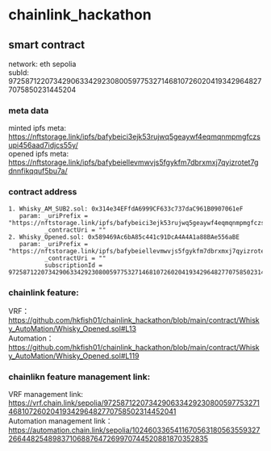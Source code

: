 # chainlink_hackathon


## smart contract

network: eth sepolia  
subId: 9725871220734290633429230800597753271468107260204193429648277075850231445204 

### meta data
minted ipfs meta: https://nftstorage.link/ipfs/bafybeici3ejk53rujwq5geaywf4eqmqnmpmgfczsupi456aad7idjcs55y/  
opened ipfs meta: https://nftstorage.link/ipfs/bafybeiellevmwvjs5fgykfm7dbrxmxj7qyizrotet7gdnnfikqquf5bu7a/

### contract address
    1. Whisky_AM_SUB2.sol: 0x314e34EFfdA6999CF633c737daC961B0907061eF
       param: _uriPrefix = "https://nftstorage.link/ipfs/bafybeici3ejk53rujwq5geaywf4eqmqnmpmgfczsupi456aad7idjcs55y/"
              _contractUri = ""
    2. Whisky_Opened.sol: 0x589469Ac6bA85c441c91DcA4A4A1a88BAe556aBE
       param: _uriPrefix = "https://nftstorage.link/ipfs/bafybeiellevmwvjs5fgykfm7dbrxmxj7qyizrotet7gdnnfikqquf5bu7a/"
              _contractUri = ""
              subscriptionId = 97258712207342906334292308005977532714681072602041934296482770758502314452041

### chainlink feature:
VRF：https://github.com/hkfish01/chainlink_hackathon/blob/main/contract/Whisky_AutoMation/Whisky_Opened.sol#L13  
Automation：https://github.com/hkfish01/chainlink_hackathon/blob/main/contract/Whisky_AutoMation/Whisky_Opened.sol#L119

### chainlikn feature management link:
VRF management link: https://vrf.chain.link/sepolia/97258712207342906334292308005977532714681072602041934296482770758502314452041  
Automation management link：https://automation.chain.link/sepolia/102460336541167056318056355932726644825489837106887647269970744520881870352835